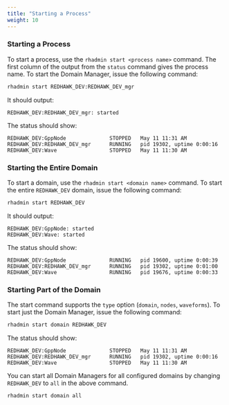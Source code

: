 ```yaml
---
title: "Starting a Process"
weight: 10
---
```


### Starting a Process
To start a process, use the `rhadmin start <process name>` command. The first column of the output from the `status` command gives the process name.  To start the Domain Manager, issue the following command:

```sh
rhadmin start REDHAWK_DEV:REDHAWK_DEV_mgr
```
It should output:
```
REDHAWK_DEV:REDHAWK_DEV_mgr: started
```

The status should show:
```
REDHAWK_DEV:GppNode              STOPPED   May 11 11:31 AM
REDHAWK_DEV:REDHAWK_DEV_mgr      RUNNING   pid 19302, uptime 0:00:16
REDHAWK_DEV:Wave                 STOPPED   May 11 11:30 AM
```

### Starting the Entire Domain
To start a domain, use the `rhadmin start <domain name>` command. To start the entire `REDHAWK_DEV` domain, issue the following command:
```sh
rhadmin start REDHAWK_DEV
```
It should output:
```
REDHAWK_DEV:GppNode: started
REDHAWK_DEV:Wave: started
```

The status should show:
```
REDHAWK_DEV:GppNode              RUNNING   pid 19600, uptime 0:00:39
REDHAWK_DEV:REDHAWK_DEV_mgr      RUNNING   pid 19302, uptime 0:01:00
REDHAWK_DEV:Wave                 RUNNING   pid 19676, uptime 0:00:33
```

### Starting Part of the Domain
The start command supports the `type` option (`domain`, `nodes`, `waveforms`). To start just the Domain Manager, issue the following command:
```sh
rhadmin start domain REDHAWK_DEV
```

The status should show:
```
REDHAWK_DEV:GppNode              STOPPED   May 11 11:31 AM
REDHAWK_DEV:REDHAWK_DEV_mgr      RUNNING   pid 19302, uptime 0:00:16
REDHAWK_DEV:Wave                 STOPPED   May 11 11:30 AM
```

You can start all Domain Managers for all configured domains by changing `REDHAWK_DEV` to `all` in the above command.
```sh
rhadmin start domain all
```
